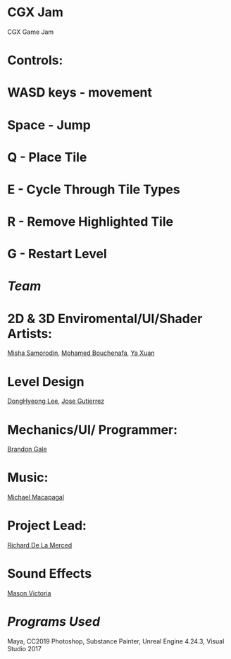 # CGX Jam
CGX Game Jam

# Controls:
# WASD keys - movement
# Space - Jump
# Q - Place Tile
# E - Cycle Through Tile Types
# R - Remove Highlighted Tile
# G - Restart Level


# *Team* 

# 2D & 3D Enviromental/UI/Shader Artists:
[Misha Samorodin](https://mishasamorodin1992.artstation.com/projects/GXGaAQ), [Mohamed Bouchenafa](https://www.linkedin.com/in/mohamed-bouchenafa-303853165), [Ya Xuan](https://www.linkedin.com/in/ya-xuan-pu-64bb451a1/)

# Level Design
[DongHyeong Lee](https://dlee4428.github.io/), [Jose Gutierrez](https://www.linkedin.com/in/jose-gutierrez-munzon-636771196/)

# Mechanics/UI/ Programmer:
[Brandon Gale](https://brandongale142.wixsite.com/mysite)

# Music:
[Michael Macapagal](https://www.michaelmacapagal.com/)

# Project Lead: 
[Richard De La Merced](https://richarddelamerced.com/)

# Sound Effects
[Mason Victoria](www.masonvictoriamusic.com/artist-portfolio)

# *Programs Used*
Maya, CC2019 Photoshop, Substance Painter, Unreal Engine 4.24.3, Visual Studio 2017

